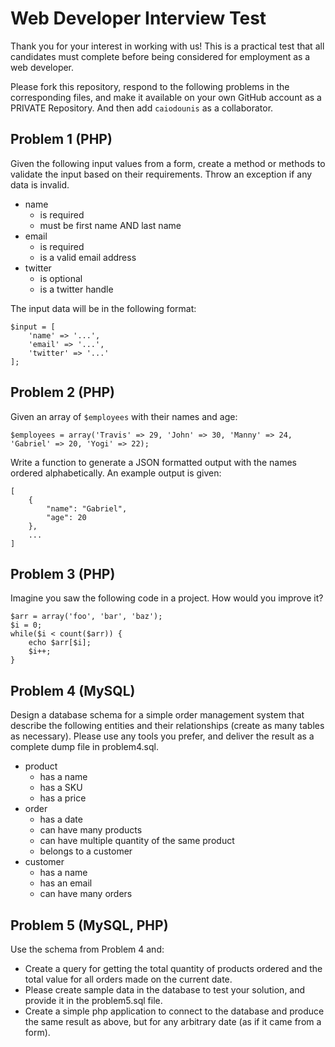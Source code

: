 
Web Developer Interview Test
===================

Thank you for your interest in working with us! This is a practical test that all candidates must complete before being considered for employment as a web developer.

Please fork this repository, respond to the following problems in the corresponding files, and make it available on your own GitHub account as a PRIVATE Repository. And then add `caiodounis` as a collaborator.

## Problem 1 (PHP)

Given the following input values from a form, create a method or methods to validate the input based on their requirements. Throw an exception if any data is invalid.

 - name
     - is required
     - must be first name AND last name
 - email
     - is required
     - is a valid email address
 - twitter
     - is optional
     - is a twitter handle

The input data will be in the following format:

```
$input = [
    'name' => '...',
    'email' => '...',
    'twitter' => '...'
];
```

## Problem 2 (PHP)

Given an array of `$employees` with their names and age:

```
$employees = array('Travis' => 29, 'John' => 30, 'Manny' => 24, 'Gabriel' => 20, 'Yogi' => 22);
```

Write a function to generate a JSON formatted output with the names ordered alphabetically. An example output is given:
```
[
    {
        "name": "Gabriel",
        "age": 20
    },
    ...
]
```

## Problem 3 (PHP)

Imagine you saw the following code in a project. How would you improve it?
```
$arr = array('foo', 'bar', 'baz');
$i = 0;
while($i < count($arr)) {
    echo $arr[$i];
    $i++;
}
```

## Problem 4 (MySQL)

Design a database schema for a simple order management system that describe the following entities and their relationships (create as many tables as necessary). Please use any tools you prefer, and deliver the result as a complete dump file in problem4.sql.

 - product
     - has a name
     - has a SKU
     - has a price
 - order
     - has a date
     - can have many products
     - can have multiple quantity of the same product
     - belongs to a customer
 - customer
     - has a name
     - has an email
     - can have many orders

## Problem 5 (MySQL, PHP)

Use the schema from Problem 4 and:

 - Create a query for getting the total quantity of products ordered and the total value for all orders made on the current date.
 - Please create sample data in the database to test your solution, and provide it in the problem5.sql file.
 - Create a simple php application to connect to the database and produce the same result as above, but for any arbitrary date (as if it came from a form).
